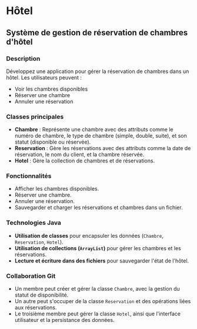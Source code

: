 # Hôtel

## Système de gestion de réservation de chambres d'hôtel

### Description

Développez une application pour gérer la réservation de chambres dans un hôtel. Les utilisateurs peuvent :
- Voir les chambres disponibles
- Réserver une chambre
- Annuler une réservation

### Classes principales

- **Chambre** : Représente une chambre avec des attributs comme le numéro de chambre, le type de chambre (simple, double, suite), et son statut (disponible ou réservée).
- **Reservation** : Gère les réservations avec des attributs comme la date de réservation, le nom du client, et la chambre réservée.
- **Hotel** : Gère la collection de chambres et de réservations.

### Fonctionnalités

- Afficher les chambres disponibles.
- Réserver une chambre.
- Annuler une réservation.
- Sauvegarder et charger les réservations et chambres dans un fichier.

### Technologies Java

- **Utilisation de classes** pour encapsuler les données (`Chambre`, `Reservation`, `Hotel`).
- **Utilisation de collections (`ArrayList`)** pour gérer les chambres et les réservations.
- **Lecture et écriture dans des fichiers** pour sauvegarder l'état de l'hôtel.

### Collaboration Git

- Un membre peut créer et gérer la classe `Chambre`, avec la gestion du statut de disponibilité.
- Un autre peut s'occuper de la classe `Reservation` et des opérations liées aux réservations.
- Le troisième membre peut gérer la classe `Hotel`, ainsi que l'interface utilisateur et la persistance des données.
